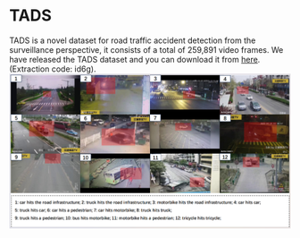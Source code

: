 # TADS
TADS is a novel dataset for road traffic accident detection from the surveillance perspective, it consists of a total of 259,891 video frames.
We have released the TADS dataset and you can download it from [here](https://pan.baidu.com/s/1rHJZeWSScDArCAW_bCPSMA?pwd=id6g). (Extraction code: id6g).
![Image example](https://github.com/cyc-gh/TADS/blob/main/img-folder/snapshots_accidents.PNG)


